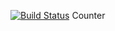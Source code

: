 [![Build Status](https://travis-ci.org/skyRoma/ReactGeneral.svg?branch=master)](https://travis-ci.org/skyRoma/ReactGeneral)
Counter
